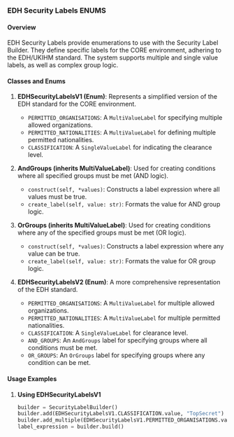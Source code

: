 ### EDH Security Labels ENUMS

#### Overview

EDH Security Labels provide enumerations to use with the Security Label Builder. They define specific labels for the 
CORE environment, adhering to the EDH/UKIHM standard. The system supports multiple and single value labels, 
as well as complex group logic.

#### Classes and Enums

1. **EDHSecurityLabelsV1 (Enum)**: Represents a simplified version of the EDH standard for the CORE environment.
   - `PERMITTED_ORGANISATIONS`: A `MultiValueLabel` for specifying multiple allowed organizations.
   - `PERMITTED_NATIONALITIES`: A `MultiValueLabel` for defining multiple permitted nationalities.
   - `CLASSIFICATION`: A `SingleValueLabel` for indicating the clearance level.

2. **AndGroups (inherits MultiValueLabel)**: Used for creating conditions where all specified groups must be met (AND logic).
   - `construct(self, *values)`: Constructs a label expression where all values must be true.
   - `create_label(self, value: str)`: Formats the value for AND group logic.

3. **OrGroups (inherits MultiValueLabel)**: Used for creating conditions where any of the specified groups must be met (OR logic).
   - `construct(self, *values)`: Constructs a label expression where any value can be true.
   - `create_label(self, value: str)`: Formats the value for OR group logic.

4. **EDHSecurityLabelsV2 (Enum)**: A more comprehensive representation of the EDH standard.
   - `PERMITTED_ORGANISATIONS`: A `MultiValueLabel` for multiple allowed organizations.
   - `PERMITTED_NATIONALITIES`: A `MultiValueLabel` for multiple permitted nationalities.
   - `CLASSIFICATION`: A `SingleValueLabel` for clearance level.
   - `AND_GROUPS`: An `AndGroups` label for specifying groups where all conditions must be met.
   - `OR_GROUPS`: An `OrGroups` label for specifying groups where any condition can be met.

#### Usage Examples

1. **Using EDHSecurityLabelsV1**
   ```python
   builder = SecurityLabelBuilder()
   builder.add(EDHSecurityLabelsV1.CLASSIFICATION.value, "TopSecret")
   builder.add_multiple(EDHSecurityLabelsV1.PERMITTED_ORGANISATIONS.value, "Org1", "Org2")
   label_expression = builder.build()
   ```

